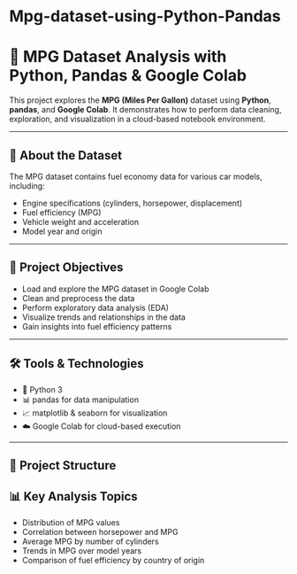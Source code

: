 # Mpg-dataset-using-Python-Pandas
# 🚗 MPG Dataset Analysis with Python, Pandas & Google Colab

This project explores the **MPG (Miles Per Gallon)** dataset using **Python**, **pandas**, and **Google Colab**. It demonstrates how to perform data cleaning, exploration, and visualization in a cloud-based notebook environment.

---

## 📌 About the Dataset

The MPG dataset contains fuel economy data for various car models, including:
- Engine specifications (cylinders, horsepower, displacement)
- Fuel efficiency (MPG)
- Vehicle weight and acceleration
- Model year and origin

---

## 🎯 Project Objectives

- Load and explore the MPG dataset in Google Colab
- Clean and preprocess the data
- Perform exploratory data analysis (EDA)
- Visualize trends and relationships in the data
- Gain insights into fuel efficiency patterns

---

## 🛠️ Tools & Technologies

- 🐍 Python 3
- 📊 pandas for data manipulation
- 📈 matplotlib & seaborn for visualization
- ☁️ Google Colab for cloud-based execution

---

## 📁 Project Structure

## 📊 Key Analysis Topics

- Distribution of MPG values
- Correlation between horsepower and MPG
- Average MPG by number of cylinders
- Trends in MPG over model years
- Comparison of fuel efficiency by country of origin
